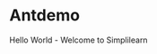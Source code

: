 # Antdemo
<?xml version="1.0"?>

<project name="Hello World Project" default="info">

<target name="info">

<echo> Hello World - Welcome to Simplilearn</echo>

</target>

</project>

